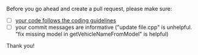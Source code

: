 Before you go ahead and create a pull request, please make sure:

* [ ] [your code follows the coding guidelines](https://wiki.multitheftauto.com/index.php?title=Coding_guidelines)
* [ ] your commit messages are informative ("update file.cpp" is unhelpful. "fix missing model in getVehicleNameFromModel" is helpful)

Thank you!
